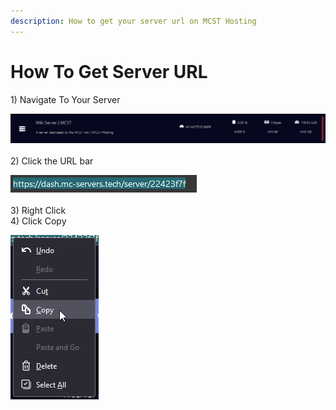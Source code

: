 ```yaml
---
description: How to get your server url on MCST Hosting
---
```


# How To Get Server URL

1\) Navigate To Your Server

![](<../.gitbook/assets/server-url/image(1).png>)\
\
2\) Click the URL bar

![](<../.gitbook/assets/server-url/image(2).png>)\
\
3\) Right Click\
4\) Click Copy

![](<../.gitbook/assets/server-url/image(3).png>)
